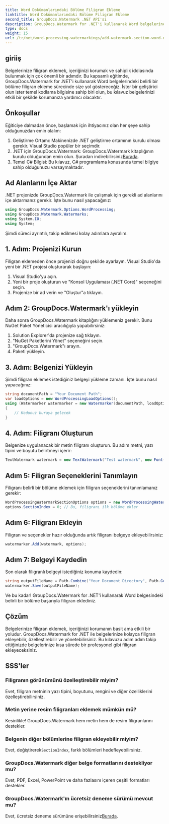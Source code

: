 ```yaml
---
title: Word Dokümanlarındaki Bölüme Filigran Ekleme
linktitle: Word Dokümanlarındaki Bölüme Filigran Ekleme
second_title: GroupDocs.Watermark .NET API'si
description: GroupDocs.Watermark for .NET'i kullanarak Word belgelerine kolayca filigran ekleyin. Bu basit kılavuzla içeriğinizi koruyun.
type: docs
weight: 15
url: /tr/net/word-processing-watermarkings/add-watermark-section-word-docs/
---
```

## giriiş
Belgelerinize filigran eklemek, içeriğinizi korumak ve sahiplik iddiasında bulunmak için çok önemli bir adımdır. Bu kapsamlı eğitimde, GroupDocs.Watermark for .NET'i kullanarak Word belgelerindeki belirli bir bölüme filigran ekleme sürecinde size yol göstereceğiz. İster bir geliştirici olun ister temel kodlama bilgisine sahip biri olun, bu kılavuz belgelerinizi etkili bir şekilde korumanıza yardımcı olacaktır.
## Önkoşullar
Eğiticiye dalmadan önce, başlamak için ihtiyacınız olan her şeye sahip olduğunuzdan emin olalım:
1. Geliştirme Ortamı: Makinenizde .NET geliştirme ortamının kurulu olması gerekir. Visual Studio popüler bir seçimdir.
2.  .NET için GroupDocs.Watermark: GroupDocs.Watermark kitaplığının kurulu olduğundan emin olun. Şuradan indirebilirsiniz[Burada](https://releases.groupdocs.com/Watermark/net/).
3. Temel C# Bilgisi: Bu kılavuz, C# programlama konusunda temel bilgiye sahip olduğunuzu varsaymaktadır.
## Ad Alanlarını İçe Aktar
.NET projenizde GroupDocs.Watermark ile çalışmak için gerekli ad alanlarını içe aktarmanız gerekir. İşte bunu nasıl yapacağınız:
```csharp
using GroupDocs.Watermark.Options.WordProcessing;
using GroupDocs.Watermark.Watermarks;
using System.IO;
using System;
```
Şimdi süreci ayrıntılı, takip edilmesi kolay adımlara ayıralım.
## 1. Adım: Projenizi Kurun
Filigran eklemeden önce projenizi doğru şekilde ayarlayın. Visual Studio'da yeni bir .NET projesi oluşturarak başlayın:
1. Visual Studio'yu açın.
2. Yeni bir proje oluşturun ve "Konsol Uygulaması (.NET Core)" seçeneğini seçin.
3. Projenize bir ad verin ve "Oluştur"a tıklayın.
## Adım 2: GroupDocs.Watermark'ı yükleyin
Daha sonra GroupDocs.Watermark kitaplığını yüklemeniz gerekir. Bunu NuGet Paket Yöneticisi aracılığıyla yapabilirsiniz:
1. Solution Explorer'da projenize sağ tıklayın.
2. "NuGet Paketlerini Yönet" seçeneğini seçin.
3. "GroupDocs.Watermark"ı arayın.
4. Paketi yükleyin.
## 3. Adım: Belgenizi Yükleyin
Şimdi filigran eklemek istediğiniz belgeyi yükleme zamanı. İşte bunu nasıl yapacağınız:
```csharp
string documentPath = "Your Document Path";
var loadOptions = new WordProcessingLoadOptions();
using (Watermarker watermarker = new Watermarker(documentPath, loadOptions))
{
    // Kodunuz buraya gelecek
}
```
## 4. Adım: Filigranı Oluşturun
Belgenize uygulanacak bir metin filigranı oluşturun. Bu adım metni, yazı tipini ve boyutu belirtmeyi içerir:
```csharp
TextWatermark watermark = new TextWatermark("Test watermark", new Font("Arial", 19));
```
## Adım 5: Filigran Seçeneklerini Tanımlayın
Filigranı belirli bir bölüme eklemek için filigran seçeneklerini tanımlamanız gerekir:
```csharp
WordProcessingWatermarkSectionOptions options = new WordProcessingWatermarkSectionOptions();
options.SectionIndex = 0; // Bu, filigranı ilk bölüme ekler
```
## Adım 6: Filigranı Ekleyin
Filigran ve seçenekler hazır olduğunda artık filigranı belgeye ekleyebilirsiniz:
```csharp
watermarker.Add(watermark, options);
```
## Adım 7: Belgeyi Kaydedin
Son olarak filigranlı belgeyi istediğiniz konuma kaydedin:
```csharp
string outputFileName = Path.Combine("Your Document Directory", Path.GetFileName(documentPath));
watermarker.Save(outputFileName);
```
Ve bu kadar! GroupDocs.Watermark for .NET'i kullanarak Word belgesindeki belirli bir bölüme başarıyla filigran eklediniz.
## Çözüm
Belgelerinize filigran eklemek, içeriğinizi korumanın basit ama etkili bir yoludur. GroupDocs.Watermark for .NET ile belgelerinize kolayca filigran ekleyebilir, özelleştirebilir ve yönetebilirsiniz. Bu kılavuzu adım adım takip ettiğinizde belgelerinize kısa sürede bir profesyonel gibi filigran ekleyeceksiniz.
## SSS'ler
### Filigranın görünümünü özelleştirebilir miyim?
Evet, filigran metninin yazı tipini, boyutunu, rengini ve diğer özelliklerini özelleştirebilirsiniz.
### Metin yerine resim filigranları eklemek mümkün mü?
Kesinlikle! GroupDocs.Watermark hem metin hem de resim filigranlarını destekler.
### Belgenin diğer bölümlerine filigran ekleyebilir miyim?
 Evet, değiştirerek`SectionIndex`, farklı bölümleri hedefleyebilirsiniz.
### GroupDocs.Watermark diğer belge formatlarını destekliyor mu?
Evet, PDF, Excel, PowerPoint ve daha fazlasını içeren çeşitli formatları destekler.
### GroupDocs.Watermark'ın ücretsiz deneme sürümü mevcut mu?
 Evet, ücretsiz deneme sürümüne erişebilirsiniz[Burada](https://releases.groupdocs.com/).